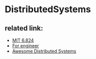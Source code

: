 # DistributedSystems

## related link: 
* [MIT 6.824](https://pdos.csail.mit.edu/6.824/schedule.html)
* [For engineer](http://the-paper-trail.org/blog/distributed-systems-theory-for-the-distributed-systems-engineer/)
* [Awesome Distributed Systems](https://github.com/zhenlohuang/awesome-distributed-systems)
